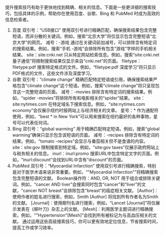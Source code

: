 
提升搜索技巧有助于更快地找到精确、相关的信息。下面是一些更详细的搜索技巧，包括具体的示例，帮助你在使用百度、谷歌、Bing 和 PubMed 时成为高效的信息检索者。

1. 百度
双引号：“USB接口” 使用双引号进行精确匹配，确保搜索结果包含完整短语，而非分散的关键词。例如，搜索“北京大学”将仅显示包含完整短语“北京大学”的网页。
减号：-游戏 通过在关键词前加减号，可以排除含有特定词的搜索结果。例如，搜索“手机 -游戏”会排除所有包含“游戏”字样的手机相关结果。
site：site:cnki.net 只从特定网站检索信息。例如，搜索“site:cnki.net 量子通信”将限制搜索结果仅显示来自“cnki.net”的页面。
filetype：filetype:pdf 搜索特定格式的文件。例如，“filetype:pdf 深度学习”将只显示PDF格式的文件，这些文件涉及深度学习。
2. 谷歌
双引号：“climate change” 精确匹配特定短语或引用，确保搜索结果严格包含“climate change”这个短语。例如，搜索“climate change”将只呈现包含这一完整短语的页面。
减号：-movies 排除含有特定词的搜索结果。例如，“spider -movies”将排除所有和电影相关的“spider”结果。
site：site:nytimes.com 在特定域名下搜索信息。例如，“site:nytimes.com economy”会仅展示纽约时报网站上与经济相关的文章。
星号：* 作为通配符使用，例如，“best * in New York”可以用来搜索在纽约最好的各种事物，星号可以代表任何词。
3. Bing
双引号：“global warming” 用于精确匹配特定短语。例如，搜索“global warming”确保只显示包含该短语的页面。
减号：-recipes 排除含有特定词的结果。例如，“tomato -recipes”会显示与番茄相关但不是食谱的内容。
site：site:gov 限制搜索到特定域。例如，“site:gov taxes”仅展示政府网站上与税务相关的信息。
inurl：inurl:promo 搜索URL中包含特定文字的页面。例如，“inurl:discount”会找到URL中含有“discount”的页面。
4. PubMed
双引号：“Myocardial Infarction” 使用双引号进行精确搜索，特别是对于医学术语来说非常重要。例如，“"Myocardial Infarction"”将精确搜索包含完整短语的文献。
Boolean操作符：AND, OR, NOT 用于组合或排除关键词。例如，“cancer AND liver”会搜索同时包含“cancer”和“liver”的文献，“cancer NOT breast”会排除包含“breast”的癌症相关文献。
[Author]：使用作者的姓名进行搜索，例如，Smith [Author] 将找到所有作者名为Smith的文献。
[Journal]：使用期刊名进行搜索，例如，“Lancet [Journal]”将仅展示发表在《柳叶刀》杂志上的文献。
[Mesh]：利用医学主题词进行精确搜索，例如，“"Hypertension"[Mesh]”会找到所有被标记为与高血压相关的文献。
通过运用这些高级搜索技巧，你可以更有效地定位信息，节省搜索时间，提高工作或学习效率。
